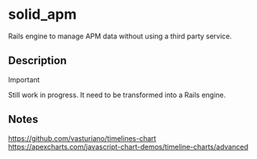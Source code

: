 # solid_apm

Rails engine to manage APM data without using a third party service.

## Description

> [!IMPORTANT]
> Still work in progress.
> It need to be transformed into a Rails engine.

## Notes

https://github.com/vasturiano/timelines-chart
https://apexcharts.com/javascript-chart-demos/timeline-charts/advanced
